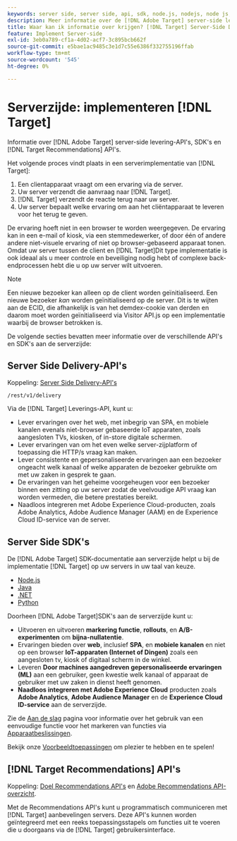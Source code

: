 ```yaml
---
keywords: server side, server side, api, sdk, node.js, nodejs, node js, recommendations api, api, apis, server side1
description: Meer informatie over de [!DNL Adobe Target] server-side levering-API's, SDK's en [!DNL Target Recommendations] API's.
title: Waar kan ik informatie over krijgen? [!DNL Target] Server-Side Delivery APIs en SDKs?
feature: Implement Server-side
exl-id: 3eb0a789-cf1a-4d02-acf7-3c895bcb662f
source-git-commit: e5bae1ac9485c3e1d7c55e6386f332755196ffab
workflow-type: tm+mt
source-wordcount: '545'
ht-degree: 0%

---
```


# Serverzijde: implementeren [!DNL Target]

Informatie over [!DNL Adobe Target] server-side levering-API&#39;s, SDK&#39;s en [!DNL Target Recommendations] API&#39;s.

Het volgende proces vindt plaats in een serverimplementatie van [!DNL Target]:

1. Een clientapparaat vraagt om een ervaring via de server.
1. Uw server verzendt die aanvraag naar [!DNL Target].
1. [!DNL Target] verzendt de reactie terug naar uw server.
1. Uw server bepaalt welke ervaring om aan het cliëntapparaat te leveren voor het terug te geven.

De ervaring hoeft niet in een browser te worden weergegeven. De ervaring kan in een e-mail of kiosk, via een stemmedewerker, of door één of andere andere niet-visuele ervaring of niet op browser-gebaseerd apparaat tonen. Omdat uw server tussen de client en [!DNL Target]Dit type implementatie is ook ideaal als u meer controle en beveiliging nodig hebt of complexe back-endprocessen hebt die u op uw server wilt uitvoeren.

>[!NOTE]
>
>Een nieuwe bezoeker kan alleen op de client worden geïnitialiseerd. Een nieuwe bezoeker *kan* worden geïnitialiseerd op de server. Dit is te wijten aan de ECID, die afhankelijk is van het demdex-cookie van derden en daarom moet worden geïnitialiseerd via Visitor API.js op een implementatie waarbij de browser betrokken is.

De volgende secties bevatten meer informatie over de verschillende API&#39;s en SDK&#39;s aan de serverzijde:

## Server Side Delivery-API&#39;s

Koppeling: [Server Side Delivery-API&#39;s](/help/dev/implement/delivery-api/overview.md)

`/rest/v1/delivery`

Via de [!DNL Target] Leverings-API, kunt u:

* Lever ervaringen over het web, met inbegrip van SPA, en mobiele kanalen evenals niet-browser gebaseerde IoT apparaten, zoals aangesloten TVs, kiosken, of in-store digitale schermen.
* Lever ervaringen van om het even welke server-zijplatform of toepassing die HTTP/s vraag kan maken.
* Lever consistente en gepersonaliseerde ervaringen aan een bezoeker ongeacht welk kanaal of welke apparaten de bezoeker gebruikte om met uw zaken in gesprek te gaan.
* De ervaringen van het geheime voorgeheugen voor een bezoeker binnen een zitting op uw server zodat de veelvoudige API vraag kan worden vermeden, die betere prestaties bereikt.
* Naadloos integreren met Adobe Experience Cloud-producten, zoals Adobe Analytics, Adobe Audience Manager (AAM) en de Experience Cloud ID-service van de server.

## Server Side SDK&#39;s

De [!DNL Adobe Target] SDK-documentatie aan serverzijde helpt u bij de implementatie [!DNL Target] op uw servers in uw taal van keuze.

* [Node.js](node-js/overview.md)
* [Java](java/overview.md)
* [.NET](net/overview.md)
* [Python](python/overview.md)

Doorheen [!DNL Adobe Target]SDK&#39;s aan de serverzijde kunt u:

* Uitvoeren en uitvoeren **markering functie**, **rollouts**, en **A/B-experimenten** om **bijna-nullatentie**.
* Ervaringen bieden over **web**, inclusief **SPA**, en **mobiele kanalen** en niet op een browser **IoT-apparaten (Internet of Dingen)** zoals een aangesloten tv, kiosk of digitaal scherm in de winkel.
* Leveren **Door machines aangedreven gepersonaliseerde ervaringen (ML)** aan een gebruiker, geen kwestie welk kanaal of apparaat de gebruiker met uw zaken in dienst heeft genomen.
* **Naadloos integreren met Adobe Experience Cloud** producten zoals **Adobe Analytics**, **Adobe Audience Manager** en de **Experience Cloud ID-service** aan de serverzijde.

Zie de [Aan de slag](sdk-guides/getting-started/getting-started.md) pagina voor informatie over het gebruik van een eenvoudige functie voor het markeren van functies via [Apparaatbeslissingen](sdk-guides/on-device-decisioning/overview.md).

Bekijk onze [Voorbeeldtoepassingen](sdk-guides/sample-apps/sample-apps.md) om plezier te hebben en te spelen!

## [!DNL Target Recommendations] API&#39;s

Koppeling: [Doel Recommendations API&#39;s](https://developers.adobetarget.com/api/recommendations) en [Adobe Recommendations API-overzicht](../../before-administer/recs-api/overview.md).

Met de Recommendations API&#39;s kunt u programmatisch communiceren met [!DNL Target] aanbevelingen servers. Deze API&#39;s kunnen worden geïntegreerd met een reeks toepassingsstapels om functies uit te voeren die u doorgaans via de [!DNL Target] gebruikersinterface.
